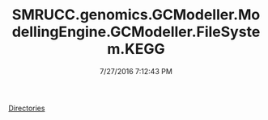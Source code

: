 ﻿---
title: SMRUCC.genomics.GCModeller.ModellingEngine.GCModeller.FileSystem.KEGG
date: 7/27/2016 7:12:43 PM
---

[Directories](T-SMRUCC.genomics.GCModeller.ModellingEngine.GCModeller.FileSystem.KEGG.Directories.html)
